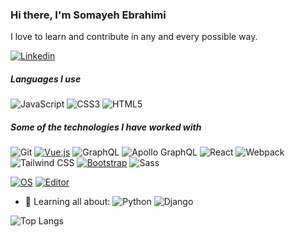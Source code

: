 
### Hi there, I'm Somayeh Ebrahimi

I love to learn and contribute in any and every possible way.


[![Linkedin](https://img.shields.io/badge/-LinkedIn-blue?style=flat-square&logo=Linkedin&logoColor=white)](https://www.linkedin.com/in/somayeh-ebrahimi-a026ab99)

##### Languages I use

![JavaScript](https://img.shields.io/badge/-JavaScript-444444?style=flat-square&logo=javascript&logoColor=F7DF1E)
![CSS3](https://img.shields.io/badge/-CSS3-1572B6?style=flat-square&logo=html5&logoColor=white)
![HTML5](https://img.shields.io/badge/-HTML5-E34F26?style=flat-square&logo=html5&logoColor=white)


##### Some of the technologies I have worked with

![Git](https://img.shields.io/badge/-Git-F05032?style=flat-square&logo=git&logoColor=white)
[![Vue.js](https://img.shields.io/badge/-Vuejs-4FC08D?style=flat-square&logo=vue.js&logoColor=white&link=https://github.com/smebrahimi/)](https://github.com/smebrahimi/)
![GraphQL](https://img.shields.io/badge/-GraphQL-E10098?style=flat-square&logo=graphql)
![Apollo GraphQL](https://img.shields.io/badge/-Apollo%20GraphQL-311C87?style=flat-square&logo=apollo-graphql)
![React](https://img.shields.io/badge/-React-61DAFB?style=flat-square&logo=React&logoColor=black)
![Webpack](https://img.shields.io/badge/-Webpack-222222?style=flat-square&logo=webpack)
<br/>
![Tailwind CSS](https://img.shields.io/badge/-Tailwind%20CSS-38B2AC?style=flat-square&logo=tailwindcss)
[![Bootstrap](https://img.shields.io/badge/-Bootstrap-563D7C?style=flat-square&logo=bootstrap&link=https://github.com/smebrahimi/)](https://github.com/smebrahimi/)
![Sass](https://img.shields.io/badge/-Sass-%23CC6699?style=flat-square&logo=sass&logoColor=white)

[![OS](https://img.shields.io/badge/OS-Linux-informational?style=flat-square&logo=linux&logoColor=white)](https://en.wikipedia.org/wiki/Linux)
[![Editor](https://img.shields.io/badge/Editor-VSCode-blue?style=flat-square&logo=visual-studio-code&logoColor=white)](https://code.visualstudio.com/)

- 🌱 Learning all about:
![Python](https://img.shields.io/badge/-Python-black?style=flat-square&logo=Python)
![Django](https://img.shields.io/badge/-Django-092E20?style=plastic&logo=Django)
<!--
##### My GitHub Stats
  
  ![Github Stats By Mehmet](https://github-readme-stats.vercel.app/api?username=smebrahimi&show_icons=true&title_color=fff&icon_color=79ff97&text_color=9f9f9f&bg_color=151515)  
</br>-->

![Top Langs](https://github-readme-stats.vercel.app/api/top-langs/?username=aemmadi&hide=TeX&layout=compact)
